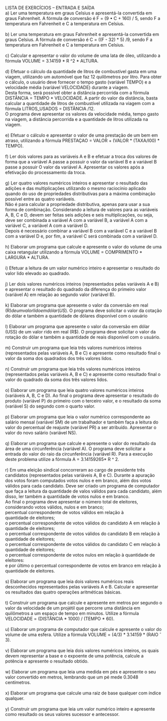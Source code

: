 LISTA DE EXERCÍCIOS – ENTRADA E SAÍDA<br>
a) Ler uma temperatura em graus Celsius e apresentá-la convertida em graus Fahrenheit. A fórmula de
conversão é F = (9 • C + 160) / 5, sendo F a temperatura em Fahrenheit e C a temperatura em Celsius.<br><br>
b) Ler uma temperatura em graus Fahrenheit e apresentá-la convertida em graus Celsius. A fórmula de
conversão é C = ((F - 32) * 5) /9, sendo F a temperatura em Fahrenheit e C a temperatura em Celsius.
<br><br>
c) Calcular e apresentar o valor do volume de uma lata de óleo, utilizando a fórmula VOLUME = 3.14159 *
R ^2 * ALTURA.<br><br>
d) Efetuar o cálculo da quantidade de litros de combustível gasta em uma viagem, utilizando um automóvel
que faz 12 quilômetros por litro. Para obter o cálculo, o usuário deve fornecer o tempo gasto (variável
TEMPO) e a velocidade média (variável VELOCIDADE) durante a viagem.<br> Desta forma, será possível
obter a distância percorrida com a fórmula DISTÂNCIA = TEMPO * VELOCIDADE. A partir do valor da
distância, basta calcular a quantidade de litros de combustível utilizada na viagem com a fórmula
LITROS_USADOS = DISTÂNCIA /12.<br> O programa deve apresentar os valores da velocidade média, tempo
gasto na viagem, a distância percorrida e a quantidade de litros utilizada na viagem.<br><br>
e) Efetuar o cálculo e apresentar o valor de uma prestação de um bem em atraso, utilizando a fórmula
PRESTAÇAO = VALOR + (VALOR * (TAXA/l00) * TEMPO).<br><br>
f) Ler dois valores para as variáveis A e B e efetuar a troca dos valores de forma que a variável A passe a
possuir o valor da variável B e a variável B passe a possuir O valor da variável A. Apresentar os valores
após a efetivação do processamento da troca.<br><br>
g) Ler quatro valores numéricos inteiros e apresentar o resultado das adições e das multiplicações
utilizando o mesmo raciocínio aplicado quando do uso de propriedades distributivas para a máxima
combinação possível entre as quatro variáveis.<br> Não é para calcular a propriedade distributiva, apenas para
usar a sua forma de combinação. Considerando a leitura de valores para as variáveis A, B, C e D, devem
ser feitas seis adições e seis multiplicações, ou seja, deve ser combinada a variável A com a variável B, a
variável A com a variável C, a variável A com a variável D.<br> Depois é necessário combinar a variável B com
a variável C e a variável B com a variável D e, por fim, a variável C será combinada com a variável D.<br><br>
h) Elaborar um programa que calcule e apresente o valor do volume de uma caixa retangular utilizando a
fórmula VOLUME = COMPRIMENTO * LARGURA * ALTURA.<br><br>
i) Efetuar a leitura de um valor numérico inteiro e apresentar o resultado do valor lido elevado ao quadrado.<br><br>
j) Ler dois valores numéricos inteiros (representados pelas variáveis A e B) e apresentar o resultado do
quadrado da diferença do primeiro valor (variável A) em relação ao segundo valor (variável B).<br><br>
k) Elaborar um programa que apresente o valor da conversão em real (R$) de um valor lido em dólar
(US$). O programa deve solicitar o valor da cotação do dólar e também a quantidade de dólares disponível
com o usuário<br><br>
l) Elaborar um programa que apresente o valor da conversão em dólar (USS) de um valor rido em real
(R$). O programa deve solicitar o valor da rotação do dólar e também a quantidade de reais disponível
com o usuário.<br><br>
m) Construir um programa que leia três valores numéricos inteiros (representados pelas variáveis A, B e
C) e apresente como resultado final o valor da soma dos quadrados dos três valores lidos.<br><br>
n) Construir um programa que leia três valores numéricos inteiros (representados pelas variáveis A, B e C)
e apresente como resultado final o valor do quadrado da soma dos três valores lidos.<br><br>
o) Elaborar um programa que leia quatro valores numéricos inteiros (variáveis A, B, C e D). Ao final o
programa deve apresentar o resultado do produto (variável P) do primeiro com o terceiro valor, e o
resultado da soma (variável S) do segundo com o quarto valor.<br><br>
p) Elaborar um programa que leia o valor numérico correspondente ao salário mensal (variável SM) de um
trabalhador e também faça a leitura do valor do percentual de reajuste (variável PR) a ser atribuído.
Apresentar o valor do novo salário (variável NS).<br><br>
q) Elaborar um programa que calcule e apresente o valor do resultado da área de uma circunferência
(variável A). O programa deve solicitar a entrada do valor do raio da circunferência (variável R). Para a
execução deste problema utilize a fórmula A = 3.14159265* R ^ 2.<br><br>
r) Em uma eleição sindical concorreram ao cargo de presidente três candidatos (representados pelas
variáveis A, B e C). Durante a apuração dos votos foram computados votos nulos e em branco, além dos
votos válidos para cada candidato. Deve ser criado um programa de computador que faça a leitura da
quantidade de valos válidos para cada candidato, além disso, ler também a
quantidade de votos nulos e em branco.<br> Ao final o programa deve apresentar o número total de eleitores,
considerando votos válidos, nulos e em branco;<br> percentual correspondente de votos válidos em relação à<br>
quantidade de eleitores;<br> o percentual correspondente de votos válidos do candidato A em relação à
quantidade de eleitores;<br> o percentual correspondente de votos válidos do candidato B em relação à
quantidade de eleitores;<br> o percentual correspondente de votos válidos do candidato C em relação à
quantidade de eleitores;<br> o percentual correspondente de votos nulos em relação à quantidade de eleitores:<br>
e por último o percentual correspondente de votos em branco em relação à quantidade de eleitores.<br><br>
s) Elaborar um programa que leia dois valores numéricos reais desconhecidos representados pelas
variáveis A e B. Calcular e apresentar os resultados das quatro operações aritméticas básicas.<br><br>
t) Construir um programa que calcule e apresente em metros por segundo o valor da velocidade de um
projétil que percorre uma distância em quilômetros a um espaço de tempo em minutos. Utilize a fórmula
VELOCIDADE = (DISTÂNCIA * 1000) / (TEMPO * 60).<br><br>
u) Elaborar um programa de computador que calcule e apresente o valor do volume de uma esfera. Utilize
a fórmula VOLUME = (4/3) * 3.14159 * (RAIO ˆ 3).<br><br>
v) Elaborar um programa que leia dois valores numéricos inteiros, os quais devem representar a base e o
expoente de uma potência, calcule a potência e apresente o resultado obtido.<br><br>
w) Elaborar um programa que leia uma medida em pés e apresente o seu valor convertido em metros,
lembrando que um pé mede 0.3048 centímetros.<br><br>
x) Elaborar um programa que calcule uma raiz de base qualquer com índice qualquer.<br><br>
y) Construir um programa que leia um valor numérico inteiro e apresente como resultado os seus valores
sucessor e antecessor.<br><br>